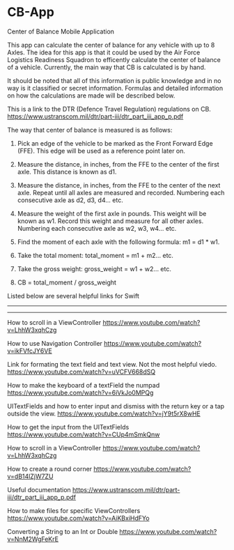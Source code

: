# CB-App
Center of Balance Mobile Application

This app can calculate the center of balance for any vehicle with up to 8 Axles. The idea for this app is that it could be used by the Air Force Logistics Readiness Squadron to efficently calculate the center of balance of a vehicle. Currently, the main way that CB is calculated is by hand.

It should be noted that all of this information is public knowledge and in no way is it classified or secret information. Formulas and detailed information on how the calculations are made will be described below.

This is a link to the DTR (Defence Travel Regulation) regulations on CB.
https://www.ustranscom.mil/dtr/part-iii/dtr_part_iii_app_p.pdf


The way that center of balance is measured is as follows:
  1. Pick an edge of the vehicle to be marked as the Front Forward Edge (FFE). This edge will be used as a reference point later on.
  
  2. Measure the distance, in inches, from the FFE to the center of the first axle. This distance is known as d1.
  
  3. Measure the distance, in inches, from the FFE to the center of the next axle. Repeat until all axles are measured and recorded.
     Numbering each consecutive axle as d2, d3, d4... etc.
  
  4. Measure the weight of the first axle in pounds. This weight will be known as w1. Record this weight and measure for all other axles. 
     Numbering each consecutive axle as w2, w3, w4... etc.
  
  5. Find the moment of each axle with the following formula: m1 = d1 * w1.
  
  6. Take the total moment: total_moment = m1 + m2... etc.
  
  7. Take the gross weight: gross_weight = w1 + w2... etc.
  
  8. CB = total_moment / gross_weight
  
  
  
  Listed below are several helpful links for Swift



---------------------------------------------------------------------------------------------------------------------------------------------
---------------------------------------------------------------------------------------------------------------------------------------------

How to scroll in a ViewController
https://www.youtube.com/watch?v=LhhW3xqhCzg

How to use Navigation Controller
https://www.youtube.com/watch?v=ikFVfcJY6VE

Link for formating the text field and text view. Not the most helpful viedo.
https://www.youtube.com/watch?v=uVCFV668dSQ

How to make the keyboard of a textField the numpad
https://www.youtube.com/watch?v=6iVkJo0MPQg

UITextFields and how to enter input and dismiss with the return key or a tap outside the view.
https://www.youtube.com/watch?v=jY9t5rX8wHE

How to get the input from the UITextFields
https://www.youtube.com/watch?v=CUp4mSmkQnw

How to scroll in a ViewController
https://www.youtube.com/watch?v=LhhW3xqhCzg

How to create a round corner
https://www.youtube.com/watch?v=dB14lZjW7ZU

Useful documentation
https://www.ustranscom.mil/dtr/part-iii/dtr_part_iii_app_p.pdf

How to make files for specific ViewControllers
https://www.youtube.com/watch?v=AiKBxiHdFYo

Converting a String to an Int or Double
https://www.youtube.com/watch?v=NnM2WgFeKrE
